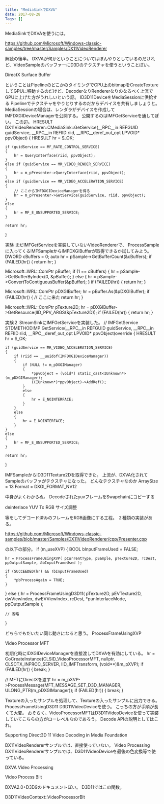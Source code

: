 ```yaml
---
title: "MediaSinkでDXVA"
date: 2017-08-28
Tags: []
---
```


MediaSinkでDXVAを使うには。


https://github.com/Microsoft/Windows-classic-samples/tree/master/Samples/DX11VideoRenderer

解読の後半。
DXVAが何かということについてはぼんやりとしているのだけれど、VideoSampleのバッファーにD3Dのテクスチャを使うということぽい。

DirectX Surface Buffer

ということはPipelineのどこかのタイミングでCPU上のbitmapをCreateTextureしてGPUに移動するのだけど、DecoderなりRendererなりのなるべく上流でGPUに上げた方がうれしいという話。
ID3D11DeviceをMediaSessionに供給する
Pipelineでテクスチャをやりとりするのだからデバイスを共有しましょうと。MediaSessionの場合は、レンダラがデバイスを作成してIMFDXGIDeviceManagerを公開する。
公開するのはIMFGetServiceを通してぽい。
この辺。
HRESULT DX11VideoRenderer::CMediaSink::GetService(__RPC__in REFGUID guidService, __RPC__in REFIID riid, __RPC__deref_out_opt LPVOID* ppvObject)
{
    HRESULT hr = S_OK;

    if (guidService == MF_RATE_CONTROL_SERVICE)
    {
        hr = QueryInterface(riid, ppvObject);
    }
    else if (guidService == MR_VIDEO_RENDER_SERVICE)
    {
        hr = m_pPresenter->QueryInterface(riid, ppvObject);
    }
    else if (guidService == MR_VIDEO_ACCELERATION_SERVICE)
    {
        // ここからIMFDXGIDeviceManagerを得る
        hr = m_pPresenter->GetService(guidService, riid, ppvObject);
    }
    else
    {
        hr = MF_E_UNSUPPORTED_SERVICE;
    }

    return hr;
}

実験
まだIMFGetServiceを実装していないVideoRendererで、
ProcessSampleに入ってくるIMFSampleからIMFDXGIBufferが取得できるか試してみよう。
DWORD cBuffers = 0;
auto hr = pSample->GetBufferCount(&cBuffers);
if (FAILED(hr))
{
    return hr;
}

Microsoft::WRL::ComPtr<IMFMediaBuffer> pBuffer;
if (1 == cBuffers)
{
    hr = pSample->GetBufferByIndex(0, &pBuffer);
}
else
{
    hr = pSample->ConvertToContiguousBuffer(&pBuffer);
}
if (FAILED(hr))
{
    return hr;
}

Microsoft::WRL::ComPtr<IMFDXGIBuffer> pDXGIBuffer;
hr = pBuffer.As(&pDXGIBuffer);
if (FAILED(hr))
{
    // ここに来た
    return hr;
}

Microsoft::WRL::ComPtr<ID3D11Texture2D> pTexture2D;
hr = pDXGIBuffer->GetResource(IID_PPV_ARGS(&pTexture2D));
if (FAILED(hr))
{
    return hr;
}

実験２
StreamSinkにIMFGetServiceを実装した。
// IMFGetService
STDMETHODIMP GetService(__RPC__in REFGUID guidService, __RPC__in REFIID riid, __RPC__deref_out_opt LPVOID* ppvObject)override
{
    HRESULT hr = S_OK;

    if (guidService == MR_VIDEO_ACCELERATION_SERVICE)
    {
        if (riid == __uuidof(IMFDXGIDeviceManager))
        {
            if (NULL != m_pDXGIManager)
            {
                *ppvObject = (void*) static_cast<IUnknown*>(m_pDXGIManager);
                ((IUnknown*)*ppvObject)->AddRef();
            }
            else
            {
                hr = E_NOINTERFACE;
            }
        }
        else
        {
            hr = E_NOINTERFACE;
        }
    }
    else
    {
        hr = MF_E_UNSUPPORTED_SERVICE;
    }

    return hr;
}

IMFSampleからID3D11Texture2Dを取得できた。
上流が、DXVA化されてSampleのバッファがテクスチャになった。
どんなテクスチャなのか
ArraySize = 13
Format = DXGI_FORMAT_NV12

中身がよくわからぬ。
DecodeされたyuvフレームをSwapchainにコピーする

deinterlace
YUV To RGB
サイズ調整

等をしてデコード済みのフレームをRGB画像にする工程。
２種類の実装がある。

https://github.com/Microsoft/Windows-classic-samples/blob/master/Samples/DX11VideoRenderer/cpp/Presenter.cpp

の以下の部分。
if (m_useXVP)
{
    BOOL bInputFrameUsed = FALSE;

    hr = ProcessFrameUsingXVP( pCurrentType, pSample, pTexture2D, rcDest, ppOutputSample, &bInputFrameUsed );

    if (SUCCEEDED(hr) && !bInputFrameUsed)
    {
        *pbProcessAgain = TRUE;
    }
}
else
{
    hr = ProcessFrameUsingD3D11( pTexture2D, pEVTexture2D, dwViewIndex, dwEVViewIndex, rcDest, *punInterlaceMode, ppOutputSample );

    // 省略
}

どちらでもだいたい同じ動きになると思う。
ProcessFrameUsingXVP

Video Processor MFT

初期化時にIDXGIDeviceManagerを直接渡してDXVAを有効にしている。
hr = CoCreateInstance(CLSID_VideoProcessorMFT, nullptr, CLSCTX_INPROC_SERVER, IID_IMFTransform, (void**)&m_pXVP);
if (FAILED(hr))
{
    break;
}

// MFTにDirectXを渡す
hr = m_pXVP->ProcessMessage(MFT_MESSAGE_SET_D3D_MANAGER, ULONG_PTR(m_pDXGIManager));
if (FAILED(hr))
{
    break;
}

Textureの入ったサンプルを処理して、Textureの入ったサンプルに出力できる。
ProcessFrameUsingD3D11
D3D11VideoDeviceを使う。
こっちの方が手順が長くて大変。
おそらく、VideoProcessorMFTはD3D11VideoDeviceを使って実装していてこちらの方がローレベルなのであろう。
Decode
APIの説明としてはこれ。

Supporting Direct3D 11 Video Decoding in Media Foundation

DX11VideoRendererサンプルでは、直接使っていない。
Video Processing
DX11VideoRendererサンプルでは、D3D11VideoDeviceを最後の色変換等で使っている。

DXVA Video Processing

Video Process Blit


DXVA2.0+D3D9のドキュメントぽい。
D3D11ではこの関数。

D3D11VideoContext::VideoProcessorBlt

